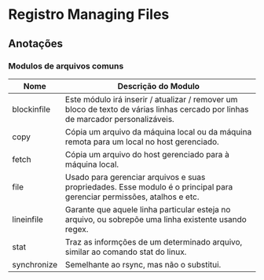 # Registro Managing Files

## Anotações

### Modulos de arquivos comuns

|     Nome     |                                                Descrição do Modulo                                                                 |
|     ---      |                                                         ---                                                                        |
| blockinfile  | Este módulo irá inserir / atualizar / remover um bloco de texto de várias linhas cercado por linhas de marcador personalizáveis.   |
| copy         | Cópia um arquivo da máquina local ou da máquina remota para um local no host gerenciado.                                           |
| fetch        | Cópia um arquivo do host gerenciado para à máquina local.                                                                          |
| file         | Usado para gerenciar arquivos e suas propriedades. Esse modulo é o principal para gerenciar permissões, atalhos e etc.             |
| lineinfile   | Garante que aquele linha particular esteja no arquivo, ou sobrepõe uma linha existente usando regex.                               |
| stat         | Traz as informções de um determinado arquivo, similar ao comando stat do linux.                                                    |
| synchronize  | Semelhante ao rsync, mas não o substitui.                                                                                          |
